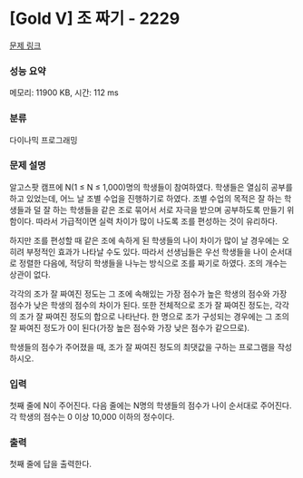 # [Gold V] 조 짜기 - 2229 

[문제 링크](https://www.acmicpc.net/problem/2229) 

### 성능 요약

메모리: 11900 KB, 시간: 112 ms

### 분류

다이나믹 프로그래밍

### 문제 설명

<p>알고스팟 캠프에 N(1 ≤ N ≤ 1,000)명의 학생들이 참여하였다. 학생들은 열심히 공부를 하고 있었는데, 어느 날 조별 수업을 진행하기로 하였다. 조별 수업의 목적은 잘 하는 학생들과 덜 잘 하는 학생들을 같은 조로 묶어서 서로 자극을 받으며 공부하도록 만들기 위함이다. 따라서 가급적이면 실력 차이가 많이 나도록 조를 편성하는 것이 유리하다.</p>

<p>하지만 조를 편성할 때 같은 조에 속하게 된 학생들의 나이 차이가 많이 날 경우에는 오히려 부정적인 효과가 나타날 수도 있다. 따라서 선생님들은 우선 학생들을 나이 순서대로 정렬한 다음에, 적당히 학생들을 나누는 방식으로 조를 짜기로 하였다. 조의 개수는 상관이 없다.</p>

<p>각각의 조가 잘 짜여진 정도는 그 조에 속해있는 가장 점수가 높은 학생의 점수와 가장 점수가 낮은 학생의 점수의 차이가 된다. 또한 전체적으로 조가 잘 짜여진 정도는, 각각의 조가 잘 짜여진 정도의 합으로 나타난다. 한 명으로 조가 구성되는 경우에는 그 조의 잘 짜여진 정도가 0이 된다(가장 높은 점수와 가장 낮은 점수가 같으므로).</p>

<p>학생들의 점수가 주어졌을 때, 조가 잘 짜여진 정도의 최댓값을 구하는 프로그램을 작성하시오.</p>

### 입력 

 <p>첫째 줄에 N이 주어진다. 다음 줄에는 N명의 학생들의 점수가 나이 순서대로 주어진다. 각 학생의 점수는 0 이상 10,000 이하의 정수이다.</p>

### 출력 

 <p>첫째 줄에 답을 출력한다.</p>

